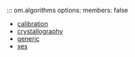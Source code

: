 ::: om.algorithms
    options:
      members: false 

  * [calibration](calibration.md)
  * [crystallography](crystallography.md)
  * [generic](generic.md)
  * [xes](xes.md)
